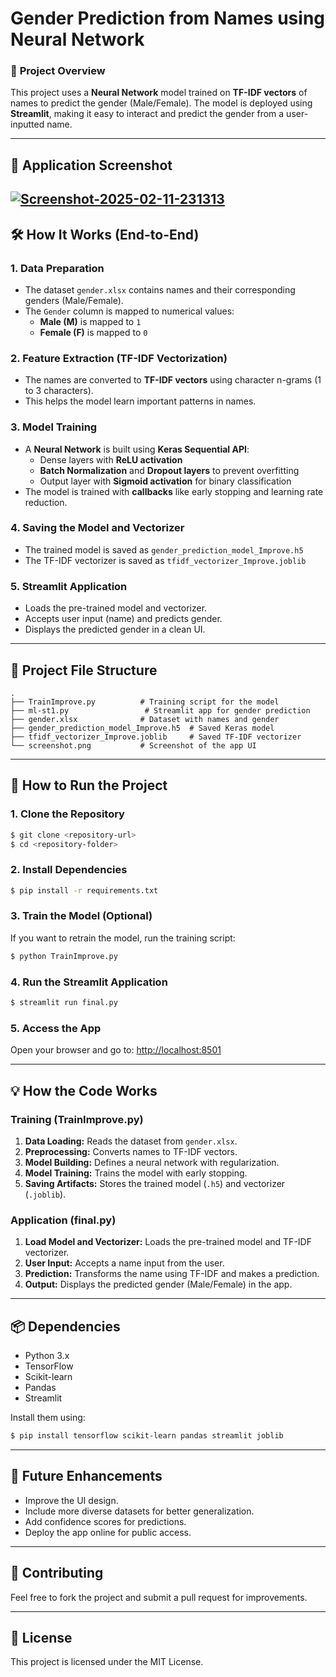 <html>

# Gender Prediction from Names using Neural Network

### 🚀 **Project Overview**

This project uses a **Neural Network** model trained on **TF-IDF vectors** of names to predict the gender (Male/Female). The model is deployed using **Streamlit**, making it easy to interact and predict the gender from a user-inputted name.

---

## 📸 **Application Screenshot**

## <a href="https://ibb.co/JjhspDnr"><img src="https://i.ibb.co/ZzZMgqdc/Screenshot-2025-02-11-231313.png" alt="Screenshot-2025-02-11-231313" border="0" /></a>

## 🛠 **How It Works (End-to-End)**

### 1. **Data Preparation**

- The dataset `gender.xlsx` contains names and their corresponding genders (Male/Female).
- The `Gender` column is mapped to numerical values:
  - **Male (M)** is mapped to `1`
  - **Female (F)** is mapped to `0`

### 2. **Feature Extraction (TF-IDF Vectorization)**

- The names are converted to **TF-IDF vectors** using character n-grams (1 to 3 characters).
- This helps the model learn important patterns in names.

### 3. **Model Training**

- A **Neural Network** is built using **Keras Sequential API**:
  - Dense layers with **ReLU activation**
  - **Batch Normalization** and **Dropout layers** to prevent overfitting
  - Output layer with **Sigmoid activation** for binary classification
- The model is trained with **callbacks** like early stopping and learning rate reduction.

### 4. **Saving the Model and Vectorizer**

- The trained model is saved as `gender_prediction_model_Improve.h5`
- The TF-IDF vectorizer is saved as `tfidf_vectorizer_Improve.joblib`

### 5. **Streamlit Application**

- Loads the pre-trained model and vectorizer.
- Accepts user input (name) and predicts gender.
- Displays the predicted gender in a clean UI.

---

## 📝 **Project File Structure**

```
.
├── TrainImprove.py          # Training script for the model
├── ml-st1.py                 # Streamlit app for gender prediction
├── gender.xlsx              # Dataset with names and gender
├── gender_prediction_model_Improve.h5  # Saved Keras model
├── tfidf_vectorizer_Improve.joblib     # Saved TF-IDF vectorizer
└── screenshot.png           # Screenshot of the app UI
```

---

## 🚀 **How to Run the Project**

### 1. **Clone the Repository**

```bash
$ git clone <repository-url>
$ cd <repository-folder>
```

### 2. **Install Dependencies**

```bash
$ pip install -r requirements.txt
```

### 3. **Train the Model (Optional)**

If you want to retrain the model, run the training script:

```bash
$ python TrainImprove.py
```

### 4. **Run the Streamlit Application**

```bash
$ streamlit run final.py
```

### 5. **Access the App**

Open your browser and go to: [http://localhost:8501](http://localhost:8501)

---

## 💡 **How the Code Works**

### **Training (TrainImprove.py)**

1. **Data Loading:** Reads the dataset from `gender.xlsx`.
2. **Preprocessing:** Converts names to TF-IDF vectors.
3. **Model Building:** Defines a neural network with regularization.
4. **Model Training:** Trains the model with early stopping.
5. **Saving Artifacts:** Stores the trained model (`.h5`) and vectorizer (`.joblib`).

### **Application (final.py)**

1. **Load Model and Vectorizer:** Loads the pre-trained model and TF-IDF vectorizer.
2. **User Input:** Accepts a name input from the user.
3. **Prediction:** Transforms the name using TF-IDF and makes a prediction.
4. **Output:** Displays the predicted gender (Male/Female) in the app.

---

## 📦 **Dependencies**

- Python 3.x
- TensorFlow
- Scikit-learn
- Pandas
- Streamlit

Install them using:

```bash
$ pip install tensorflow scikit-learn pandas streamlit joblib
```

---

## 🎨 **Future Enhancements**

- Improve the UI design.
- Include more diverse datasets for better generalization.
- Add confidence scores for predictions.
- Deploy the app online for public access.

---

## 🤝 **Contributing**

Feel free to fork the project and submit a pull request for improvements.

---

## 📜 **License**

This project is licensed under the MIT License.

</html>

